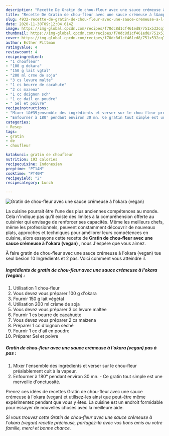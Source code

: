 ```yaml
---
description: "Recette De Gratin de chou-fleur avec une sauce crémeuse à l&amp;#39;okara (vegan)"
title: "Recette De Gratin de chou-fleur avec une sauce crémeuse à l&amp;#39;okara (vegan)"
slug: 4932-recette-de-gratin-de-chou-fleur-avec-une-sauce-cremeuse-a-l-and-39-okara-vegan
date: 2020-11-30T09:12:04.614Z
image: https://img-global.cpcdn.com/recipes/f70dc8d1cf461ed8/751x532cq70/gratin-de-chou-fleur-avec-une-sauce-cremeuse-a-lokara-vegan-photo-principale-de-la-recette.jpg
thumbnail: https://img-global.cpcdn.com/recipes/f70dc8d1cf461ed8/751x532cq70/gratin-de-chou-fleur-avec-une-sauce-cremeuse-a-lokara-vegan-photo-principale-de-la-recette.jpg
cover: https://img-global.cpcdn.com/recipes/f70dc8d1cf461ed8/751x532cq70/gratin-de-chou-fleur-avec-une-sauce-cremeuse-a-lokara-vegan-photo-principale-de-la-recette.jpg
author: Esther Pittman
ratingvalue: 4
reviewcount: 4
recipeingredient:
- "1 choufleur"
- "100 g dokara"
- "150 g lait vgtal"
- "200 ml crme de soja"
- "3 cs levure malte"
- "1 cs beurre de cacahute"
- "2 cs mazena"
- "1 cc doignon sch"
- "1 cc dail en poudre"
- " Sel et poivre"
recipeinstructions:
- "Mixer l&#39;ensemble des ingrédients et verser sur le chou-fleur préalablement cuit à la vapeur."
- "Enfourner à 180° pendant environ 30 mn. Ce gratin tout simple est une merveille d&#39;onctuosité."
categories:
- Resep
tags:
- gratin
- de
- choufleur

katakunci: gratin de choufleur 
nutrition: 193 calories
recipecuisine: Indonesian
preptime: "PT14M"
cooktime: "PT40M"
recipeyield: "2"
recipecategory: Lunch

---
```



![Gratin de chou-fleur avec une sauce crémeuse à l&#39;okara (vegan)](https://img-global.cpcdn.com/recipes/f70dc8d1cf461ed8/751x532cq70/gratin-de-chou-fleur-avec-une-sauce-cremeuse-a-lokara-vegan-photo-principale-de-la-recette.jpg)

La cuisine pourrait être l'une des plus anciennes compétences au monde. Cela n'indique pas qu'il existe des limites à la compréhension offerte au cuisinier qui envisage de renforcer ses capacités. Même les meilleurs chefs, même les professionnels, peuvent constamment découvrir de nouveaux plats, approches et techniques pour améliorer leurs compétences en cuisine, alors essayons cette recette de <strong> Gratin de chou-fleur avec une sauce crémeuse à l&#39;okara (vegan) </strong>, nous J'espère que vous aimez.

<!--inarticleads1-->

À faire gratin de chou-fleur avec une sauce crémeuse à l&#39;okara (vegan) tue seul besion 10 Ingrédients et 2 pas. Voici comment vous atteindre il.

##### Ingrédients de gratin de chou-fleur avec une sauce crémeuse à l&#39;okara (vegan) :

1. Utilisation 1 chou-fleur
1. Vous devez vous préparer 100 g d&#39;okara
1. Fournir 150 g lait végétal
1. Utilisation 200 ml crème de soja
1. Vous devez vous préparer 3 cs levure maltée
1. Fournir 1 cs beurre de cacahuète
1. Vous devez vous préparer 2 cs maïzena
1. Préparer 1 cc d&#39;oignon séché
1. Fournir 1 cc d&#39;ail en poudre
1. Préparer  Sel et poivre




<!--inarticleads2-->

##### Gratin de chou-fleur avec une sauce crémeuse à l&#39;okara (vegan) pas à pas :

1. Mixer l&#39;ensemble des ingrédients et verser sur le chou-fleur préalablement cuit à la vapeur.
1. Enfourner à 180° pendant environ 30 mn. - Ce gratin tout simple est une merveille d&#39;onctuosité.




<!--inarticleads1-->

<p>
Prenez ces idées de recettes Gratin de chou-fleur avec une sauce crémeuse à l&#39;okara (vegan) et utilisez-les ainsi que peut-être même expérimentez pendant que vous y êtes. La cuisine est un endroit formidable pour essayer de nouvelles choses avec la meilleure aide.
</p>

<p>
<i>Si vous trouvez cette Gratin de chou-fleur avec une sauce crémeuse à l&#39;okara (vegan) recette précieuse, partagez-la avec vos bons amis ou votre famille, merci et bonne chance.</i>
</p>
